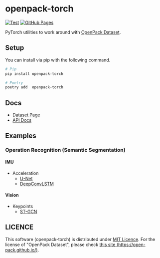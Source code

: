 # openpack-torch

[![Test](https://github.com/open-pack/openpack-torch/actions/workflows/test.yaml/badge.svg)](https://github.com/open-pack/openpack-torch/actions/workflows/test.yaml)
[![GitHub Pages](https://github.com/open-pack/openpack-torch/actions/workflows/deploy-docs.yaml/badge.svg)](https://github.com/open-pack/openpack-torch/actions/workflows/deploy-docs.yaml)

PyTorch utilities to work around with [OpenPack Dataset](https://open-pack.github.io/).

## Setup

You can install via pip with the following command.

```bash
# Pip
pip install openpack-torch

# Poetry
poetry add  openpack-torch
```

## Docs

- [Dataset Page](https://open-pack.github.io/)
- [API Docs](https://open-pack.github.io/openpack-torch/openpack_torch)

## Examples

### Operation Recognition (Semantic Segmentation)

#### IMU

- Acceleration
  - [U-Net](./examples/unet/)
  - [DeepConvLSTM](./examples/deep-conv-lstm/)

#### Vision

- Keypoints
  - [ST-GCN](./examples/st-gcn)

## LICENCE

This software (openpack-torch) is distributed under [MIT Licence](./LICENSE).
For the license of "OpenPack Dataset", please check [this site (https://open-pack.github.io/)](https://open-pack.github.io/).
